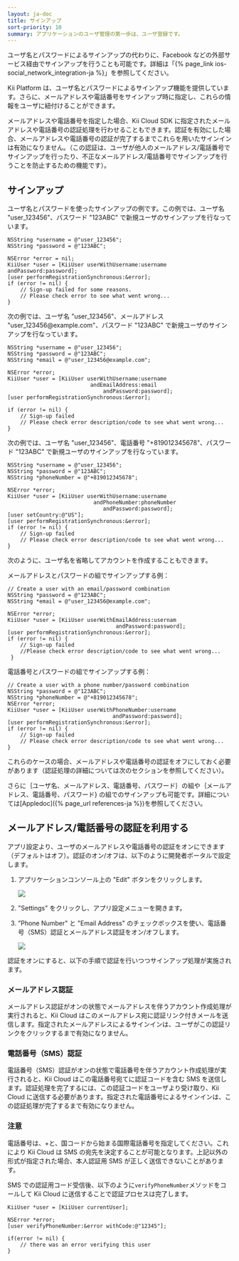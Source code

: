 ```yaml
---
layout: ja-doc
title: サインアップ
sort-priority: 10
summary: アプリケーションのユーザ管理の第一歩は、ユーザ登録です。
---
```

<p class="callout">ユーザ名とパスワードによるサインアップの代わりに、Facebook などの外部サービス経由でサインアップを行うことも可能です。詳細は「{% page_link ios-social_network_integration-ja %}」を参照してください。</p>

Kii Platform は、ユーザ名とパスワードによるサインアップ機能を提供しています。さらに、メールアドレスや電話番号をサインアップ時に指定し、これらの情報をユーザに紐付けることができます。

メールアドレスや電話番号を指定した場合、Kii Cloud SDK に指定されたメールアドレスや電話番号の認証処理を行わせることもできます。認証を有効にした場合、メールアドレスや電話番号の認証が完了するまでこれらを用いたサインインは有効になりません。（この認証は、ユーザが他人のメールアドレス/電話番号でサインアップを行ったり、不正なメールアドレス/電話番号でサインアップを行うことを防止するための機能です）。

## サインアップ

ユーザ名とパスワードを使ったサインアップの例です。この例では、ユーザ名 "user\_123456"、パスワード "123ABC" で新規ユーザのサインアップを行なっています。

```objc
NSString *username = @"user_123456";
NSString *password = @"123ABC";

NSError *error = nil;
KiiUser *user = [KiiUser userWithUsername:username andPassword:password];
[user performRegistrationSynchronous:&error];
if (error != nil) {
    // Sign-up failed for some reasons.
    // Please check error to see what went wrong...
}
```

次の例では、ユーザ名 "user\_123456"、メールアドレス "user\_123456@example\.com"、パスワード "123ABC" で新規ユーザのサインアップを行なっています。

```objc
NSString *username = @"user_123456";
NSString *password = @"123ABC";
NSString *email = @"user_123456@example.com";

NSError *error;
KiiUser *user = [KiiUser userWithUsername:username
                          andEmailAddress:email
                              andPassword:password];
[user performRegistrationSynchronous:&error];

if (error != nil) {
    // Sign-up failed
    // Please check error description/code to see what went wrong...
}
```

次の例では、ユーザ名 "user\_123456"、電話番号 "+819012345678"、パスワード "123ABC" で新規ユーザのサインアップを行なっています。

```objc
NSString *username = @"user_123456";
NSString *password = @"123ABC";
NSString *phoneNumber = @"+819012345678";

NSError *error;
KiiUser *user = [KiiUser userWithUsername:username
                           andPhoneNumber:phoneNumber
                              andPassword:password];
[user setCountry:@"US"];
[user performRegistrationSynchronous:&error];
if (error != nil) {
    // Sign-up failed
    // Please check error description/code to see what went wrong...
}
```

次のように、ユーザ名を省略してアカウントを作成することもできます。

メールアドレスとパスワードの組でサインアップする例：

```objc
// Create a user with an email/password combination
NSString *password = @"123ABC";
NSString *email = @"user_123456@example.com";

NSError *error;
KiiUser *user = [KiiUser userWithEmailAddress:usernam
                                  andPassword:password];
[user performRegistrationSynchronous:&error];
if (error != nil) {
    // Sign-up failed
    //Please check error description/code to see what went wrong...
 }
```

電話番号とパスワードの組でサインアップする例：

```objc
// Create a user with a phone number/password combination
NSString *password = @"123ABC";
NSString *phoneNumber = @"+819012345678";
NSError *error;
KiiUser *user = [KiiUser userWithPhoneNumber:username
                                 andPassword:password];
[user performRegistrationSynchronous:&error];
if (error != nil) {
    // Sign-up failed
    // Please check error description/code to see what went wrong...
}
```

これらのケースの場合、メールアドレスや電話番号の認証をオフにしておく必要があります（認証処理の詳細については次のセクションを参照してください）。

さらに｛ユーザ名、メールアドレス、電話番号、パスワード｝の組や｛メールアドレス、電話番号、パスワード} の組でのサインアップも可能です。詳細については[Appledoc]({% page_url references-ja %})を参照してください。

## メールアドレス/電話番号の認証を利用する

アプリ設定より、ユーザのメールアドレスや電話番号の認証をオンにできます（デフォルトはオフ）。認証のオン/オフは、以下のように開発者ポータルで設定します。

1. アプリケーションコンソール上の "Edit" ボタンをクリックします。

    ![](01.png)
1. "Settings" をクリックし、アプリ設定メニューを開きます。
1. ”Phone Number" と "Email Address" のチェックボックスを使い、電話番号（SMS）認証とメールアドレス認証をオン/オフします。

    ![](02.png)

認証をオンにすると、以下の手順で認証を行いつつサインアップ処理が実施されます。

### メールアドレス認証

メールアドレス認証がオンの状態でメールアドレスを伴うアカウント作成処理が実行されると、Kii Cloud はこのメールアドレス宛に認証リンク付きメールを送信します。指定されたメールアドレスによるサインインは、ユーザがこの認証リンクをクリックするまで有効になりません。

### 電話番号（SMS）認証

電話番号（SMS）認証がオンの状態で電話番号を伴うアカウント作成処理が実行されると、Kii Cloud はこの電話番号宛てに認証コードを含む SMS を送信します。認証処理を完了するには、この認証コードをユーザより受け取り、Kii Cloud に送信する必要があります。指定された電話番号によるサインインは、この認証処理が完了するまで有効になりません。

### 注意

電話番号は、+と、国コードから始まる国際電話番号を指定してください。これにより Kii Cloud は SMS の宛先を決定することが可能となります。上記以外の形式が指定された場合、本人認証用 SMS が正しく送信できないことがあります。

SMS での認証用コード受信後、以下のように`verifyPhoneNumber`メソッドをコールして Kii Cloud に送信することで認証プロセスは完了します。

```objc
KiiUser *user = [KiiUser currentUser];

NSError *error;
[user verifyPhoneNumber:&error withCode:@"12345"];

if(error != nil) {
    // there was an error verifying this user
}
```
